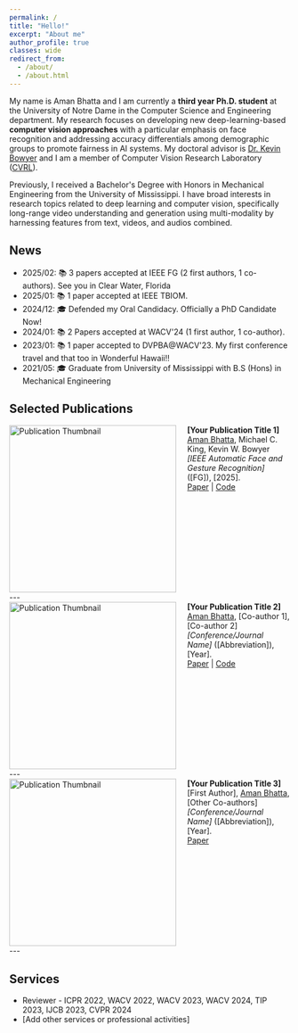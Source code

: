 ```yaml
---
permalink: /
title: "Hello!"
excerpt: "About me"
author_profile: true
classes: wide
redirect_from: 
  - /about/
  - /about.html
---
```



My name is Aman Bhatta and I am currently a **third year Ph.D. student** at the University of Notre Dame in the Computer Science and Engineering department. My research focuses on developing new deep-learning-based **computer vision approaches** with a particular emphasis on face recognition and addressing accuracy differentials among demographic groups to promote fairness in AI systems. My doctoral advisor is [Dr. Kevin Bowyer](https://cvrl.nd.edu/) and I am a member of Computer Vision Research Laboratory ([CVRL](https://cvrl.nd.edu/)).

Previously, I received a Bachelor's Degree with Honors in Mechanical Engineering from the University of Mississippi. I have broad interests in research topics related to deep learning and computer vision, specifically long-range video understanding and generation using multi-modality by harnessing features from text, videos, and audios combined.



News
------
* 2025/02: 📚 3 papers accepted at IEEE FG (2 first authors, 1 co-authors). See you in Clear Water, Florida
* 2025/01: 📚 1 paper accepted at IEEE TBIOM. 
* 2024/12: 🎓 Defended my Oral Candidacy. Officially a PhD Candidate Now!
* 2024/01: 📚 2 Papers accepted at WACV'24 (1 first author, 1 co-author).
* 2023/01: 📚 1 paper accepted to DVPBA@WACV'23. My first conference travel and that too in Wonderful Hawaii!!
* 2021/05: 🎓 Graduate from University of Mississippi with B.S (Hons) in Mechanical Engineering


Selected Publications
------

<div style="display:flex;align-items:flex-start;" class="publication-entry">
  <img src="/images/papers/revocable.png" alt="Publication Thumbnail" style="width:300px;height:auto;object-fit:cover;margin-right:20px;">
  <div>
    <strong>[Your Publication Title 1]</strong><br>
    <u>Aman Bhatta</u>, Michael C. King, Kevin W. Bowyer <br>
    <em>[IEEE Automatic Face and Gesture Recognition]</em> ([FG]), [2025].<br>
    <a href="[Link to paper]" target="_blank">Paper</a> | <a href="[Link to code]" target="_blank">Code</a>
  </div>
</div>
---

<div style="display:flex;align-items:flex-start;" class="publication-entry">
  <img src="/images/your_publication_image2.png" alt="Publication Thumbnail" style="width:300px;height:auto;object-fit:cover;margin-right:20px;">
  <div>
    <strong>[Your Publication Title 2]</strong><br>
    <u>Aman Bhatta</u>, [Co-author 1], [Co-author 2]<br>
    <em>[Conference/Journal Name]</em> ([Abbreviation]), [Year].<br>
    <a href="[Link to paper]" target="_blank">Paper</a> | <a href="[Link to code]" target="_blank">Code</a>
  </div>
</div>
---

<div style="display:flex;align-items:flex-start;" class="publication-entry">
  <img src="/images/your_publication_image3.png" alt="Publication Thumbnail" style="width:300px;height:auto;object-fit:cover;margin-right:20px;">
  <div>
    <strong>[Your Publication Title 3]</strong><br>
    [First Author], <u>Aman Bhatta</u>, [Other Co-authors]<br>
    <em>[Conference/Journal Name]</em> ([Abbreviation]), [Year].<br>
    <a href="[Link to paper]" target="_blank">Paper</a>
  </div>
</div>
---

<!-- You can add more publication entries following the same format -->

Services
------
* Reviewer - ICPR 2022, WACV 2022, WACV 2023, WACV 2024, TIP 2023, IJCB 2023, CVPR 2024
* [Add other services or professional activities]

</div>

